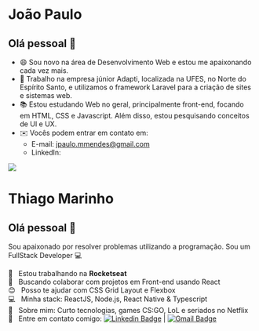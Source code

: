 # João Paulo

## Olá pessoal 👋
- 😄 Sou novo na área de Desenvolvimento Web e estou me apaixonando cada vez mais.
- 📐 Trabalho na empresa júnior Adapti, localizada na UFES, no Norte do Espírito Santo, e utilizamos o framework Laravel para a criação de sites e sistemas web.
- 📚 Estou estudando Web no geral, principalmente front-end, focando em HTML, CSS e Javascript. Além disso, estou pesquisando conceitos de UI e UX.
- ✉️ Vocês podem entrar em contato em:
    - E-mail: jpaulo.mmendes@gmail.com
    - LinkedIn:

<img width="auto" src="https://github.com/tgmarinho/tgmarinho/blob/master/banner.png">

# Thiago Marinho

## Olá pessoal 👋
Sou apaixonado por resolver problemas utilizando a programação.
Sou um FullStack Developer :computer:

 :rocket:  &nbsp; Estou trabalhando na **Rocketseat**
 <br/> :purple_heart: &nbsp; Buscando colaborar com projetos em Front-end usando React
 <br/> :blush: &nbsp; Posso te ajudar com CSS Grid Layout e Flexbox
 <br/> :computer: &nbsp; Minha stack: ReactJS, Node.js, React Native & Typescript
 <br/> 💬  &nbsp; Sobre mim: Curto tecnologias, games CS:GO, LoL e seriados no Netflix
 <br/> :email: &nbsp; Entre em contato comigo: [![Linkedin Badge](https://img.shields.io/badge/-ThiagoMarinho-blue?style=flat-square&logo=Linkedin&logoColor=white&link=https://www.linkedin.com/in/tgmarinho/)](https://www.linkedin.com/in/tgmarinho/) 
| 
[![Gmail Badge](https://img.shields.io/badge/-tgmarinho@gmail.com-c14438?style=flat-square&logo=Gmail&logoColor=white&link=mailto:tgmarinho@gmail.com)](mailto:tgmarinho@gmail.com)
